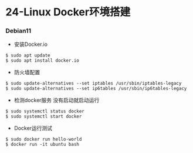 # 24-Linux Docker环境搭建



### Debian11

* 安装Docker.io

```
$ sudo apt update
$ sudo apt install docker.io
```

* 防火墙配置

```
$ sudo update-alternatives --set iptables /usr/sbin/iptables-legacy
$ sudo update-alternatives --set ip6tables /usr/sbin/ip6tables-legacy
```

- 检测docker服务 没有启动就启动运行

```
$ sudo systemctl status docker
$ sudo systemctl start docker
```

* Docker运行测试

```
$ sudo docker run hello-world
$ docker run -it ubuntu bash
```

